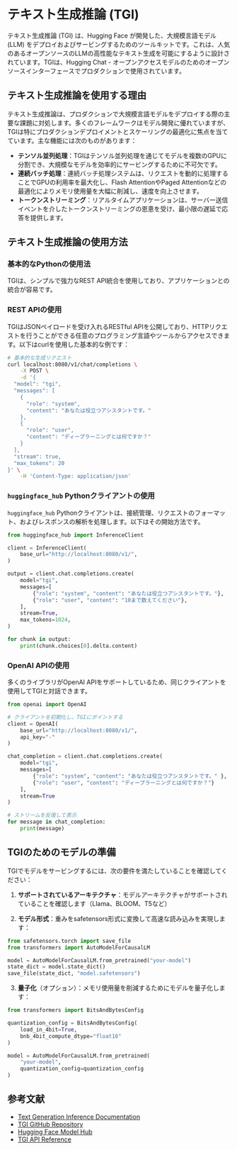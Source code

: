 # テキスト生成推論 (TGI)

テキスト生成推論 (TGI) は、Hugging Face が開発した、大規模言語モデル (LLM) をデプロイおよびサービングするためのツールキットです。これは、人気のあるオープンソースのLLMの高性能なテキスト生成を可能にするように設計されています。TGIは、Hugging Chat - オープンアクセスモデルのためのオープンソースインターフェースでプロダクションで使用されています。

## テキスト生成推論を使用する理由

テキスト生成推論は、プロダクションで大規模言語モデルをデプロイする際の主要な課題に対処します。多くのフレームワークはモデル開発に優れていますが、TGIは特にプロダクションデプロイメントとスケーリングの最適化に焦点を当てています。主な機能には次のものがあります：

- **テンソル並列処理**：TGIはテンソル並列処理を通じてモデルを複数のGPUに分割でき、大規模なモデルを効率的にサービングするために不可欠です。
- **連続バッチ処理**：連続バッチ処理システムは、リクエストを動的に処理することでGPUの利用率を最大化し、Flash AttentionやPaged Attentionなどの最適化によりメモリ使用量を大幅に削減し、速度を向上させます。
- **トークンストリーミング**：リアルタイムアプリケーションは、サーバー送信イベントを介したトークンストリーミングの恩恵を受け、最小限の遅延で応答を提供します。

## テキスト生成推論の使用方法

### 基本的なPythonの使用法

TGIは、シンプルで強力なREST API統合を使用しており、アプリケーションとの統合が容易です。

### REST APIの使用

TGIはJSONペイロードを受け入れるRESTful APIを公開しており、HTTPリクエストを行うことができる任意のプログラミング言語やツールからアクセスできます。以下はcurlを使用した基本的な例です：

```bash
# 基本的な生成リクエスト
curl localhost:8080/v1/chat/completions \
    -X POST \
    -d '{
  "model": "tgi",
  "messages": [
    {
      "role": "system",
      "content": "あなたは役立つアシスタントです。"
    },
    {
      "role": "user",
      "content": "ディープラーニングとは何ですか？"
    }
  ],
  "stream": true,
  "max_tokens": 20
}' \
    -H 'Content-Type: application/json'
```

### `huggingface_hub` Pythonクライアントの使用

`huggingface_hub` Pythonクライアントは、接続管理、リクエストのフォーマット、およびレスポンスの解析を処理します。以下はその開始方法です。

```python
from huggingface_hub import InferenceClient

client = InferenceClient(
    base_url="http://localhost:8080/v1/",
)

output = client.chat.completions.create(
    model="tgi",
    messages=[
        {"role": "system", "content": "あなたは役立つアシスタントです。"},
        {"role": "user", "content": "10まで数えてください"},
    ],
    stream=True,
    max_tokens=1024,
)

for chunk in output:
    print(chunk.choices[0].delta.content)
```


### OpenAI APIの使用

多くのライブラリがOpenAI APIをサポートしているため、同じクライアントを使用してTGIと対話できます。

```python
from openai import OpenAI

# クライアントを初期化し、TGIにポイントする
client = OpenAI(
    base_url="http://localhost:8080/v1/",
    api_key="-"
)

chat_completion = client.chat.completions.create(
    model="tgi",
    messages=[
        {"role": "system", "content": "あなたは役立つアシスタントです。" },
        {"role": "user", "content": "ディープラーニングとは何ですか？"}
    ],
    stream=True
)

# ストリームを反復して表示
for message in chat_completion:
    print(message)
```

## TGIのためのモデルの準備

TGIでモデルをサービングするには、次の要件を満たしていることを確認してください：

1. **サポートされているアーキテクチャ**：モデルアーキテクチャがサポートされていることを確認します（Llama、BLOOM、T5など）

2. **モデル形式**：重みをsafetensors形式に変換して高速な読み込みを実現します：

```python
from safetensors.torch import save_file
from transformers import AutoModelForCausalLM

model = AutoModelForCausalLM.from_pretrained("your-model")
state_dict = model.state_dict()
save_file(state_dict, "model.safetensors")
```

3. **量子化**（オプション）：メモリ使用量を削減するためにモデルを量子化します：

```python
from transformers import BitsAndBytesConfig

quantization_config = BitsAndBytesConfig(
    load_in_4bit=True,
    bnb_4bit_compute_dtype="float16"
)

model = AutoModelForCausalLM.from_pretrained(
    "your-model",
    quantization_config=quantization_config
)
```

## 参考文献

- [Text Generation Inference Documentation](https://huggingface.co/docs/text-generation-inference)
- [TGI GitHub Repository](https://github.com/huggingface/text-generation-inference)
- [Hugging Face Model Hub](https://huggingface.co/models)
- [TGI API Reference](https://huggingface.co/docs/text-generation-inference/api_reference)

